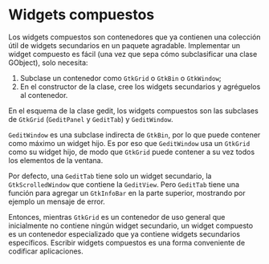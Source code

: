# Widgets compuestos

Los widgets compuestos son contenedores que ya contienen una colección útil de widgets secundarios en un paquete agradable. Implementar un widget compuesto es fácil (una vez que sepa cómo subclasificar una clase GObject), solo necesita:


1. Subclase un contenedor como `GtkGrid` o `GtkBin` o `GtkWindow`;
1. En el constructor de la clase, cree los widgets secundarios y agréguelos al contenedor.


En el esquema de la clase gedit, los widgets compuestos son las subclases de `GtkGrid` (`GeditPanel` y `GeditTab`) y `GeditWindow`.

`GeditWindow` es una subclase indirecta de `GtkBin`, por lo que puede contener como máximo un widget hijo. Es por eso que `GeditWindow` usa un `GtkGrid` como su widget hijo, de modo que `GtkGrid` puede contener a su vez todos los elementos de la ventana.

Por defecto, una `GeditTab` tiene solo un widget secundario, la `GtkScrolledWindow` que contiene la `GeditView`. Pero `GeditTab` tiene una función para agregar un `GtkInfoBar` en la parte superior, mostrando por ejemplo un mensaje de error.

Entonces, mientras `GtkGrid` es un contenedor de uso general que inicialmente no contiene ningún widget secundario, un widget compuesto es un contenedor especializado que ya contiene widgets secundarios específicos. Escribir widgets compuestos es una forma conveniente de codificar aplicaciones.

<!-- POR HACER mostrar un ejemplo de código -->